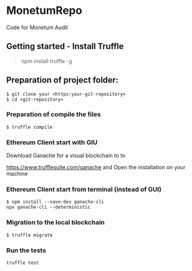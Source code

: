 # MonetumRepo
Code for Monetum Audit
## Getting started - Install Truffle 
> npm install truffle -g


## Preparation of project folder:
```
$ git clone your <https:your-git-repository>
$ cd <git-repository>
```
### Preparation of compile the files 
```
$ truffle compile
```

### Ethereum Client start with GIU
 Download Ganache for a visual blockchain to to
 
https://www.trufflesuite.com/ganache and 
Open the installation on your machine 

### Ethereum Client start from terminal (instead of GUI)
```
$ npm install --save-dev ganache-cli
npx ganache-cli --deterministic
```

### Migration to the local blockchain 
```
$ truffle migrate
```

### Run the tests 
```
truffle test
```
